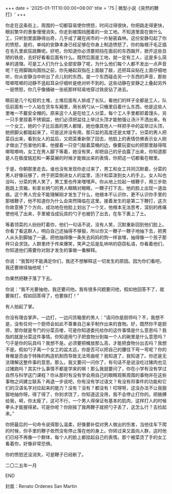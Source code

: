 +++
date = '2025-01-11T10:00:00+08:00'
title = '75 | 微型小说《突然的鞭打》'
+++

你走在这条街上，周围的一切都容易使你愤怒，时间过得很快，你把路走得更快，眼前繁华的景象慢慢消失，你走到被围挡圈着的一处工地。不知道里面在做什么工，只听到里面静得出奇，几乎成了藏在闹市的一片秘密森林。这份安静勾起了你的愤怒，是的，单纯的安静本身已经足够在你身上制造愤怒了，你的每根汗毛正插在毛孔里疯狂跳舞呢。好吧，你知道你必须要把挡在面前的东西踹开，掀开这些丑陋的铁皮，去好好看看后面有什么。既然后面是工地，就一定有工人，这是多么简单的道理。可是工人们为什么全部安静了呢，为什么他们每个人都不发出一点声音呢？在用脚踹向围挡之前，你先蜷起双指在上面敲了敲，还把耳朵贴在上面仔细地听，你从安静当中听出了点儿别的东西，是一个东西碰击另一个东西的声音，那些哐啷哐啷的动静不竖起耳朵仔细听是绝对听不到的。这些动静在安静之上叠起另外一层愤怒，你几乎像捅破一张纸那样轻易地穿过铁皮钻了进去。

眼前是几个松软的土堆，土堆后面有人排成了长队，看他们的样子全都是工人，队伍前面有一个人站在货车车厢里，用长柄勺从一只桶里舀着什么东西，他是这些人里唯一不戴安全帽的。原来这个人是在给工人分菜，每个工人手里都抓着馒头，另一只手里捏着不锈钢盆，他们必须把盆往上举过头顶才能勉强让汤汁不洒出来。有一个女工，她的个子比后面的男人都矮，她也像其他人一样把手中的盆举过头顶，她把脚尖都踮起来了，可是这并没有用，那只盆的高度还是太矮了。分菜的男人把菜舀出来，看到女人的盆后，又把菜重新倒了回去，他脸上的表情仿佛表示女人刚才做出了伤害他的事，他握着一只空勺敲着菜桶的边，像要玩耍似的把那里敲得哐啷哐啷响，女工在男人脚下等着，她没有笑，却把自己的牙齿露了出来，你知道那是人在极度尴尬和一筹莫展的时候才能做出来的表情，你把这一切都看在眼里。

于是，你朝那里走去。谁也没有发现你走过来了，男工和女工共同沉默着，分菜的男人好像玩够了，终于把菜倒进女人的盆里，汤汁和菜泼到女人的手上。女人叫也没叫，分菜的男人笑了，男工里也传来嘿嘿声。你从地上捡起一根鞭子，用三步助跑跳上货箱，和拿长柄勺的男人眼睛对眼睛，一鞭子打下去，他的脸上出现一道血痕。这个男人完全不能理解刚才发生了什么，他根本不认识你，更不认识你手里的那根鞭子，他不知道你为什么会突然降临在这里。接着发生的是第二下鞭打，这次你故意换了个方向，成功地在他脸上划出了一个叉，他根本无法思考，深刻的疼痛使他吼了出来，手里被当成玩具的勺子也被扔了出去，在车下裹上了土。

等着领菜的人纷纷盯着你，他们一句话不说，没有人笑，沉默重新回到他们脸上。你看了看这群人，明白自己还抽得不够狠，所以你又一鞭子一鞭子地抽下去，把男人从头到脚抽了一遍，把他抽得像一条失去妈妈的狗一样哀嚎，抽得像一个孩子那样只会求饶。人群里终于传来爆笑，笑声之后是乱哄哄的窃窃私语，你看着他们，你知道他们需要你对刚才发生的事做一番解释。

你说：“我暂时不能满足你们，我还不想解释这一切发生的原因。因为你们看吧，我还要继续抽他呢！”

你果然把鞭子落了下去。

你说：“我不光要抽他，我还要问他。我有很多问题要问他，假如他回答不了，就要挨打，假如回答得了，也要挨打！”

有人拍起了掌。

你没有理会掌声，一边打，一边问货箱里的男人：“请问你是厨师吗？不，我想不是，没有任何一个厨师会如此不尊重自己亲手制作出来的食物。好，既然你不是厨师，那你就是专门的分菜员喽，可是你知道委托给你的这件事情是什么意思吗？我指的就是分菜这件事情。你知道用勺子把食物分到每一个人的碗里是什么意思吗？勺子是你的玩具吗？我想不是。必须要把桶放那么高，才能把食物分出去吗？我想不是。假如勺子离一个女工的盆太远，你是否可以把自己的腰往下弯一弯呢？你的脊椎是否由于特殊的构造机制而导致无法弯曲呢？我知道了，我知道了。你还是无法理解这整件事的意思。那么，我又要问一问你了，有句话不是说没吃过猪肉也见过猪跑吗？其实什么事情不都是学来的嘛！那么我就要问了，你在小学有没有学过自然与科学这门课程？你从那时有没有学会用自己的眼睛观察周围的事物并在这些事物之间建立联系？再退一步说吧，你有没有学过语文？有没有将事件的功能和它们的汉语名字对应起来的能力？没有？没有？都没有！哎呀呀，这没办法不让我狠狠地抽你呀。得了得了，你别求饶了，你知道这没用，我不会停止打你的。把胳膊给我，嗬，你太瘦了，这可不行，一个男人得保证有基本的肌肉，这样打人的时候拳头才能握得紧。可是你呢？你刚挨了我两鞭子就把勺子丢了，这怎么行？去捡起来。”

你把最后的一句命令说得那么温柔，好像要补偿对男人做出的伤害，当他往车下爬的时候，你手里的鞭子依然没有停止落在他的身上。你转过来又面向人群，这时他们已经不再像一个群体，每个人的脸上都挂起自己的表情。那个被菜烫了手的女工看着你，好像非常恐惧。

你的愤怒还没消失，可是鞭子已经断了。

二〇二五年一月

END

封面：Renato Ordenes San Martin



